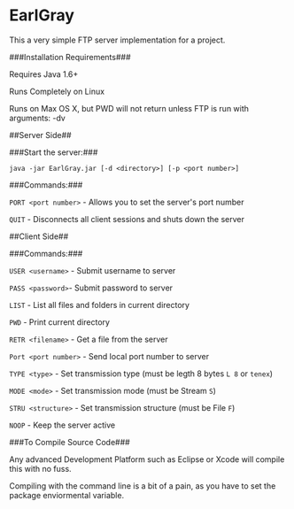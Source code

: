 EarlGray
========

This a very simple FTP server implementation for a project.

###Installation Requirements###

Requires Java 1.6+

Runs Completely on Linux

Runs on Max OS X, but PWD will not return unless FTP is run with arguments: -dv

##Server Side##

###Start the server:###

`java -jar EarlGray.jar [-d <directory>] [-p <port number>]`

###Commands:###

`PORT <port number>` - Allows you to set the server's port number

`QUIT` - Disconnects all client sessions and shuts down the server

##Client Side##

###Commands:###

`USER <username>` - Submit username to server

`PASS <password>`- Submit password to server

`LIST` - List all files and folders in current directory

`PWD` - Print current directory

`RETR <filename>` - Get a file from the server

`Port <port number>` - Send local port number to server

`TYPE <type>` - Set transmission type (must be legth 8 bytes `L 8` or `tenex`)

`MODE <mode>` - Set transmission mode (must be Stream `S`)

`STRU <structure>` - Set transmission structure (must be File `F`)

`NOOP` - Keep the server active

###To Compile Source Code###

Any advanced Development Platform such as Eclipse or Xcode will compile this with no fuss.

Compiling with the command line is a bit of a pain, as you have to set the package enviormental variable.
